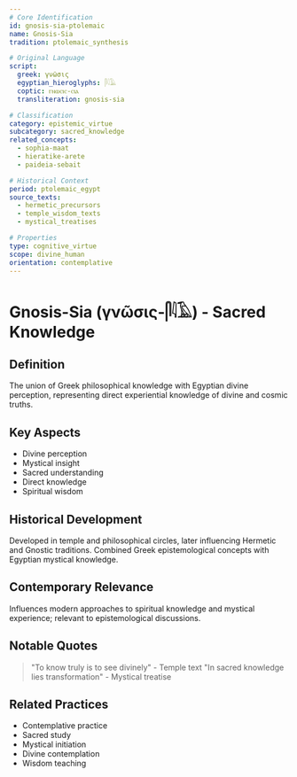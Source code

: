 ```yaml
---
# Core Identification
id: gnosis-sia-ptolemaic
name: Gnosis-Sia
tradition: ptolemaic_synthesis

# Original Language
script:
  greek: γνῶσις
  egyptian_hieroglyphs: 𓋴𓇋𓄿
  coptic: ⲅⲛⲱⲥⲓⲥ-ⲥⲓⲁ
  transliteration: gnosis-sia

# Classification
category: epistemic_virtue
subcategory: sacred_knowledge
related_concepts:
  - sophia-maat
  - hieratike-arete
  - paideia-sebait

# Historical Context
period: ptolemaic_egypt
source_texts:
  - hermetic_precursors
  - temple_wisdom_texts
  - mystical_treatises

# Properties
type: cognitive_virtue
scope: divine_human
orientation: contemplative
---
```


# Gnosis-Sia (γνῶσις-𓋴𓇋𓄿) - Sacred Knowledge

## Definition
The union of Greek philosophical knowledge with Egyptian divine perception, representing direct experiential knowledge of divine and cosmic truths.

## Key Aspects
- Divine perception
- Mystical insight
- Sacred understanding
- Direct knowledge
- Spiritual wisdom

## Historical Development
Developed in temple and philosophical circles, later influencing Hermetic and Gnostic traditions. Combined Greek epistemological concepts with Egyptian mystical knowledge.

## Contemporary Relevance
Influences modern approaches to spiritual knowledge and mystical experience; relevant to epistemological discussions.

## Notable Quotes
> "To know truly is to see divinely" - Temple text
> "In sacred knowledge lies transformation" - Mystical treatise

## Related Practices
- Contemplative practice
- Sacred study
- Mystical initiation
- Divine contemplation
- Wisdom teaching